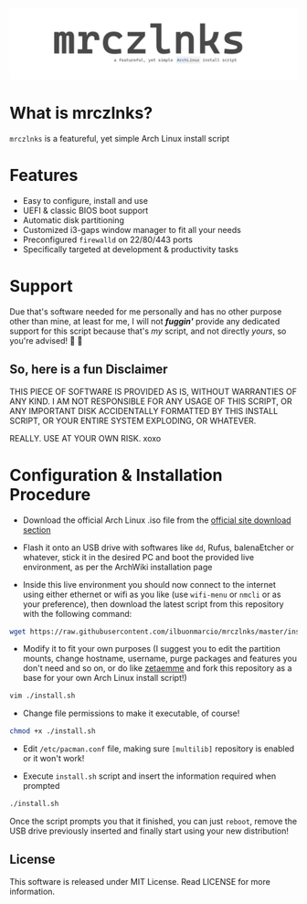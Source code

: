 ![](logo.png)

# What is mrczlnks?

`mrczlnks` is a featureful, yet simple Arch Linux install script

# Features
- Easy to configure, install and use
- UEFI & classic BIOS boot support
- Automatic disk partitioning
- Customized i3-gaps window manager to fit all your needs
- Preconfigured `firewalld` on 22/80/443 ports
- Specifically targeted at development & productivity tasks

# Support

Due that's software needed for me personally and has no other purpose other than mine, at least for me, I will not **_fuggin'_** provide any dedicated support for this script because that's *my* script, and not directly *yours*, so you're advised! :beers: :kiss:

## So, here is a fun Disclaimer

THIS PIECE OF SOFTWARE IS PROVIDED AS IS, WITHOUT WARRANTIES OF ANY KIND. I AM NOT RESPONSIBLE FOR ANY USAGE OF THIS SCRIPT, OR ANY IMPORTANT DISK ACCIDENTALLY FORMATTED BY THIS INSTALL SCRIPT, OR YOUR ENTIRE SYSTEM EXPLODING, OR WHATEVER.

REALLY. USE AT YOUR OWN RISK. xoxo

# Configuration & Installation Procedure

- Download the official Arch Linux .iso file from the [official site download section](https://www.archlinux.org/download/)

- Flash it onto an USB drive with softwares like `dd`, Rufus, balenaEtcher or whatever, stick it in the desired PC and boot the provided live environment, as per the ArchWiki installation page

- Inside this live environment you should now connect to the internet using either ethernet or wifi as you like (use `wifi-menu` or `nmcli` or as your preference), then download the latest script from this repository with the following command:

```bash
wget https://raw.githubusercontent.com/ilbuonmarcio/mrczlnks/master/install.sh
```

- Modify it to fit your own purposes (I suggest you to edit the partition mounts, change hostname, username, purge packages and features you don't need and so on, or do like [zetaemme](https://github.com/zetaemme/zls) and fork this repository as a base for your own Arch Linux install script!)

```bash
vim ./install.sh
```

- Change file permissions to make it executable, of course!

```bash
chmod +x ./install.sh
```

- Edit `/etc/pacman.conf` file, making sure `[multilib]` repository is enabled or it won't work!

- Execute `install.sh` script and insert the information required when prompted

```bash
./install.sh
```

Once the script prompts you that it finished, you can just `reboot`, remove the USB drive previously inserted and finally start using your new distribution!

## License

This software is released under MIT License.
Read LICENSE for more information.
